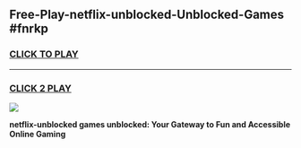 
## Free-Play-netflix-unblocked-Unblocked-Games #fnrkp
<h3>
<a href="https://news.freeplayer.one?title=netflix-unblocked&ref=8M">CLICK TO PLAY</a></h3>
<hr>

<h3>
<a href="https://news.freeplayer.one?title=netflix-unblocked&ref=8M">CLICK 2 PLAY</a>
  
</h3>

<a href="https://news.freeplayer.one?title=netflix-unblocked&ref=8M"><img src="https://clearcache.store/games.png"></a>


**netflix-unblocked games unblocked: Your Gateway to Fun and Accessible Online Gaming**

